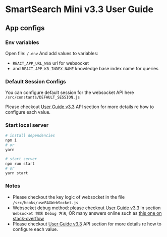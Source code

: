 # SmartSearch Mini v3.3 User Guide

## App configs

### Env variables

Open file: `/.env`
And add values to variables:

- `REACT_APP_URL_WSS` url for websocket
- and `REACT_APP_KB_INDEX_NAME` knowledge base index name for queries

### Default Session Configs

You can configure default session for the websocket API here `/src/constants/DEFAULT_SESSION.js`

Please checkout [User Guide v3.3](https://quip-amazon.com/4YEBAuvWd3GQ/Intelligent-Search-V33) API section for more details re how to configure each value.

### Start local server

```bash
# install dependencies
npm i
# or
yarn

# start server
npm run start
# or
yarn start
```

### Notes

- Please checkout the key logic of websocket in the file `/src/hooks/useRAGWebSocket.js`
- Websocket debug method: please checkout [User Guide v3.3](https://quip-amazon.com/4YEBAuvWd3GQ/Intelligent-Search-V33) in section `Websocket 前端 Debug 方法`, OR many answers online such as [this one on stack-overflow](https://stackoverflow.com/questions/5751495/debugging-websocket-in-google-chrome)
- Please checkout [User Guide v3.3](https://quip-amazon.com/4YEBAuvWd3GQ/Intelligent-Search-V33) API section for more details re how to configure each value.
